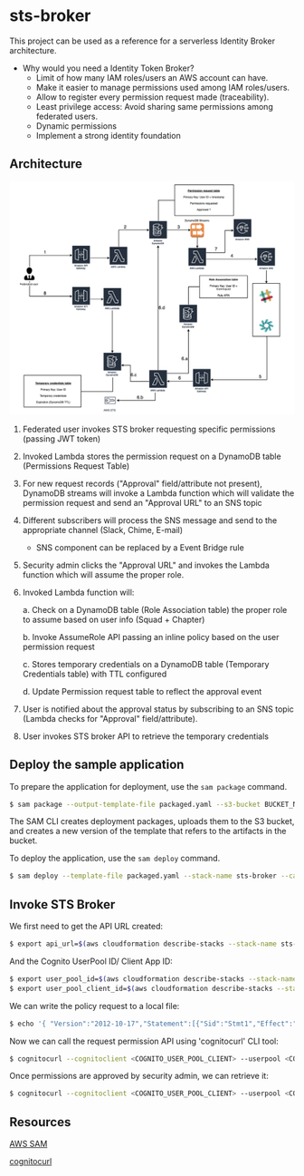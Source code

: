 # sts-broker

This project can be used as a reference for a serverless Identity Broker architecture.

- Why would you need a Identity Token Broker?
    - Limit of how many IAM roles/users an AWS account can have.
    - Make it easier to manage permissions used among IAM roles/users.
    - Allow to register every permission request made (traceability).
    - Least privilege access: Avoid sharing same permissions among federated users.
    - Dynamic permissions
    - Implement a strong identity foundation


## Architecture

![STS Broker Architecture](STSBrokerArchitecture.png?raw=true "STS Broker architecture")

1. Federated user invokes STS broker requesting specific permissions (passing JWT token)
2. Invoked Lambda stores the permission request on a DynamoDB table (Permissions Request Table)
3. For new request records ("Approval" field/attribute not present), DynamoDB streams will invoke a Lambda function which will 
    validate the permission request and send an "Approval URL" to an SNS topic
4. Different subscribers will process the SNS message and send to the appropriate channel (Slack, Chime, E-mail)
    * SNS component can be replaced by a Event Bridge rule
5. Security admin clicks the "Approval URL" and invokes the Lambda function which will assume the proper role.
6. Invoked Lambda function will:

    a. Check on a DynamoDB table (Role Association table) the proper role to assume based on user info (Squad + Chapter)
    
    b. Invoke AssumeRole API passing an inline policy based on the user permission request
    
    c. Stores temporary credentials on a DynamoDB table (Temporary Credentials table) with TTL configured
    
    d. Update Permission request table to reflect the approval event
7. User is notified about the approval status by subscribing to an SNS topic (Lambda checks for "Approval" field/attribute).
8. User invokes STS broker API to retrieve the temporary credentials



## Deploy the sample application


To prepare the application for deployment, use the `sam package` command.

```bash
$ sam package --output-template-file packaged.yaml --s3-bucket BUCKET_NAME --region AWS_REGION --profile <PROFILE>
```

The SAM CLI creates deployment packages, uploads them to the S3 bucket, and creates a new version of the template that refers to the artifacts in the bucket. 

To deploy the application, use the `sam deploy` command.

```bash
$ sam deploy --template-file packaged.yaml --stack-name sts-broker --capabilities CAPABILITY_NAMED_IAM CAPABILITY_AUTO_EXPAND --region AWS_REGION --profile <PROFILE>
```



## Invoke STS Broker

We first need to get the API URL created:

```bash
$ export api_url=$(aws cloudformation describe-stacks --stack-name sts-broker --query "Stacks[0].Outputs[?OutputKey=='STSBrokerAPI'].OutputValue" --output text --profile <PROFILE>)
```

And the Cognito UserPool ID/ Client App ID:

```bash
$ export user_pool_id=$(aws cloudformation describe-stacks --stack-name sts-broker --query "Stacks[0].Outputs[?OutputKey=='CognitoUserPoolID'].OutputValue" --output text --profile <PROFILE>)
$ export user_pool_client_id=$(aws cloudformation describe-stacks --stack-name sts-broker --query "Stacks[0].Outputs[?OutputKey=='CognitoUserPoolClientID'].OutputValue" --output text --profile <PROFILE>)
```

We can write the policy request to a local file:

```bash
$ echo '{ "Version":"2012-10-17","Statement":[{"Sid":"Stmt1","Effect":"Allow","Action":"s3:*","Resource":"*"}] }' > policy.json
```

Now we can call the request permission API using 'cognitocurl' CLI tool:

```bash
$ cognitocurl --cognitoclient <COGNITO_USER_POOL_CLIENT> --userpool <COGNITO_USER_POOL> --run "curl -X POST $api_url'credentials/request' -H 'content-type: application/json' --data @policy.json"
```

Once permissions are approved by security admin, we can retrieve it:

```bash
$ cognitocurl --cognitoclient <COGNITO_USER_POOL_CLIENT> --userpool <COGNITO_USER_POOL> --run "curl -X GET $api_url'credentials/get'"
```


## Resources

[AWS SAM](https://docs.aws.amazon.com/serverless-application-model/latest/developerguide/what-is-sam.html)

[cognitocurl](https://github.com/nordcloud/cognitocurl)